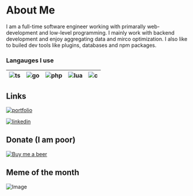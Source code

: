 
# About Me
I am a full-time software engineer working with primarally web-development and low-level programming. I mainly work with backend development and enjoy aggregating data and mirco optimization. I also like to builed dev tools like plugins, databases and npm packages.

### Langauges I use
| ![ts](https://img.shields.io/badge/typescript-grimfilerino?style=for-the-badge&logo=typescript&logoColor=ffffff&logoSize=200&labelColor=3178C6&color=3178C6&cacheSeconds=1) | ![go](https://img.shields.io/badge/golang-grimfilerino?style=for-the-badge&logo=go&logoColor=ffffff&logoSize=200&labelColor=00ADD8&color=00ADD8&cacheSeconds=1) | ![php](https://img.shields.io/badge/php-grimfilerino?style=for-the-badge&logo=php&logoColor=ffffff&logoSize=200&labelColor=777BB4&color=777BB4&cacheSeconds=1) | ![lua](https://img.shields.io/badge/lua-grimfilerino?style=for-the-badge&logo=lua&logoColor=ffffff&logoSize=200&labelColor=000080&color=000080&cacheSeconds=1) | ![c](https://img.shields.io/badge/c-grimfilerino?style=for-the-badge&logo=c&logoColor=000000&logoSize=200&labelColor=A8B9CC&color=A8B9CC&cacheSeconds=1) |
| - | - | - | - | - |

## Links

[![portfolio](https://img.shields.io/badge/my_portfolio-grimfilerino?style=for-the-badge&logo=homebrew&logoColor=ffffff&logoSize=200&labelColor=7851A9&color=7851A9&cacheSeconds=1)](https://grimfilerino.com/)

[![linkedin](https://img.shields.io/badge/linkedin-grimfilerino?style=for-the-badge&logo=linked-in&logoColor=ffffff&logoSize=200&labelColor=0057BA&color=0057BA&cacheSeconds=1)](https://www.linkedin.com/in/grimfilerino)

## Donate (I am poor)

[![Buy me a beer](https://img.shields.io/badge/buy_me_beer-grimfilerino?style=for-the-badge&logo=homebrew&logoColor=black&logoSize=200&labelColor=fa9b0e&color=fa9b0e)](https://donate.stripe.com/28obKL8sbbgy0ow8ww)

## Meme of the month

![Image](https://media.licdn.com/dms/image/v2/D4E22AQEIfKW0JwMAFw/feedshare-shrink_800/B4EZfPdXeuGcAg-/0/1751532272082?e=1761177600&v=beta&t=HBg8zk2fcNy-5KtngBlh-WC166K0Ez7IQq7a9byaYjc)
